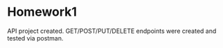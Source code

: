 # Homework1
API project created. GET/POST/PUT/DELETE endpoints were created and tested via postman.
